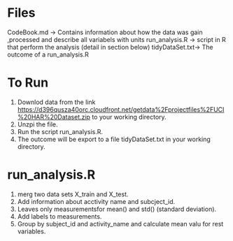 # Files
CodeBook.md -> Contains information about how the data was gain ,processed and describe all variabels with units
run_analysis.R -> script in R that perform the analysis (detail in section below)
tidyDataSet.txt-> The outcome of a run_analysis.R
# To Run 
1. Downlod data from the link https://d396qusza40orc.cloudfront.net/getdata%2Fprojectfiles%2FUCI%20HAR%20Dataset.zip to your working directory.
2. Unzpi the file.
3. Run the script run_analysis.R.
4. The outcome will be export to a file tidyDataSet.txt in your working directory.
# run_analysis.R
1. merg two data sets X_train and X_test. 
2. Add information about acctivity name and subcject_id.
3. Leaves only measurementsfor mean() and std() (standard deviation).
4. Add labels to measurements.
5. Group by subject_id and activity_name and calculate mean valu for rest variables.



